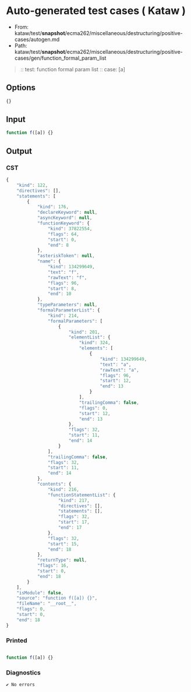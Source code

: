 # Auto-generated test cases ( Kataw )
- From: kataw/test/__snapshot__/ecma262/miscellaneous/destructuring/positive-cases/autogen.md
- Path: kataw/test/__snapshot__/ecma262/miscellaneous/destructuring/positive-cases/gen/function_formal_param_list
> :: test: function formal param list
> :: case: [a]
## Options

`````js
{}
`````
## Input

`````js
function f([a]) {}
`````
## Output

### CST

```javascript
{
    "kind": 122,
    "directives": [],
    "statements": [
        {
            "kind": 176,
            "declareKeyword": null,
            "asyncKeyword": null,
            "functionKeyword": {
                "kind": 37822554,
                "flags": 64,
                "start": 0,
                "end": 8
            },
            "asteriskToken": null,
            "name": {
                "kind": 134299649,
                "text": "f",
                "rawText": "f",
                "flags": 96,
                "start": 8,
                "end": 10
            },
            "typeParameters": null,
            "formalParameterList": {
                "kind": 214,
                "formalParameters": [
                    {
                        "kind": 201,
                        "elementList": {
                            "kind": 324,
                            "elements": [
                                {
                                    "kind": 134299649,
                                    "text": "a",
                                    "rawText": "a",
                                    "flags": 96,
                                    "start": 12,
                                    "end": 13
                                }
                            ],
                            "trailingComma": false,
                            "flags": 0,
                            "start": 12,
                            "end": 13
                        },
                        "flags": 32,
                        "start": 11,
                        "end": 14
                    }
                ],
                "trailingComma": false,
                "flags": 32,
                "start": 11,
                "end": 14
            },
            "contents": {
                "kind": 216,
                "functionStatementList": {
                    "kind": 217,
                    "directives": [],
                    "statements": [],
                    "flags": 32,
                    "start": 17,
                    "end": 17
                },
                "flags": 32,
                "start": 15,
                "end": 18
            },
            "returnType": null,
            "flags": 16,
            "start": 0,
            "end": 18
        }
    ],
    "isModule": false,
    "source": "function f([a]) {}",
    "fileName": "__root__",
    "flags": 0,
    "start": 0,
    "end": 18
}
```

### Printed

```javascript

function f([a]) {}
```

### Diagnostics

```javascript
✔ No errors
```

